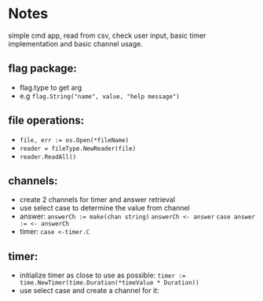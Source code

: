 # Notes
simple cmd app, read from csv, check user input, basic timer implementation and basic channel usage.

## flag package:
- flag.type to get arg
- e.g `flag.String("name", value, "help message")`

## file operations:
- `file, err := os.Open(*fileName)`
- `reader = fileType.NewReader(file)`
- `reader.ReadAll()`

## channels:
- create 2 channels for timer and answer retrieval
- use select case to determine the value from channel
- answer:
`answerCh := make(chan string)`
`answerCh <- answer`
`case answer := <- answerCh`
- timer: 
`case <-timer.C`

## timer:
- initialize timer as close to use as possible: `timer := time.NewTimer(time.Duration(*timeValue * Duration))`
- use select case and create a channel for it: 
